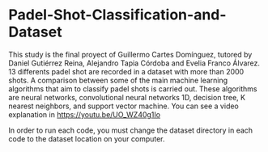 # Padel-Shot-Classification-and-Dataset
This study is the final proyect of Guillermo Cartes Domínguez, tutored by Daniel Gutiérrez Reina, Alejandro Tapia Córdoba and Evelia Franco Álvarez. 13 differents padel shot are recorded in a dataset with more than 2000 shots. A comparison between some of the main machine learning algorithms that aim to classify padel shots is carried out. These algorithms are neural networks, convolutional neural networks 1D, decision tree, K nearest neighbors, and support vector machine. You can see a video explanation in https://youtu.be/UO_WZ40g1Io

In order to run each code, you must change the dataset directory in each code to the dataset location on your computer.
